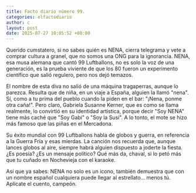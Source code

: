 ```yaml
---
title: Facto diario número 99.
categories: elfactodiario
author: c
layout: post
date: 2025-07-27 10:05:52 +00:00
---
```

Querido cumstatero, si no sabes quién es NENA, cierra telegrama y vete a comprar cultura a granel, que no somos una ONG para la ignorancia. NENA, esa musa alemana que cantó 99 Luftballons, no es solo la voz de una generación, es la prueba viviente de que los 80 fueron un experimento científico que salió regulero, pero nos dejó temazos.

El nombre de esta diva no salió de una máquina tragaperras, aunque lo parezca. Resulta que de niña, en un viaje a España, alguien la llamó "nena". Sí, como a tu prima del pueblo cuando la piden en el bar: "¡Nena, ponme otra caña!". Pero claro, Gabriela Susanne Kerner, que es como se llama realmente, lo convirtió en su identidad artística, porque decir "Soy NENA" tiene más caché que "Soy Gabi" o "Soy la Susi". A lo tonto, el mote se hizo más famoso que las piñas en el Mercadona.

Su éxito mundial con 99 Luftballons habla de globos y guerra, en referencia a la Guerra Fría y esas mierdas. La canción nos recuerda que, aunque lances globos al aire, siempre habrá alguien dispuesto a joderte la fiesta. ¿Es poesía? ¿Es un mensaje político? Qué más da, chaval, si lo petó más que tu cuñado en Nochevieja con el karaoke.

Así que ya sabes: NENA no solo es un icono, también demuestra que con un nombre español cualquiera puede llegar al estrellato... menos tú. Aplícate el cuento, campeón.
